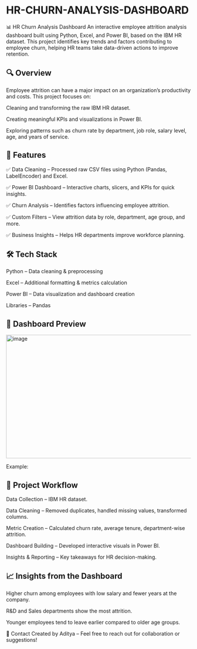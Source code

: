 # HR-CHURN-ANALYSIS-DASHBOARD
📊 HR Churn Analysis Dashboard
An interactive employee attrition analysis dashboard built using Python, Excel, and Power BI, based on the IBM HR dataset. This project identifies key trends and factors contributing to employee churn, helping HR teams take data-driven actions to improve retention.

## 🔍 Overview
Employee attrition can have a major impact on an organization’s productivity and costs. This project focuses on:

Cleaning and transforming the raw IBM HR dataset.

Creating meaningful KPIs and visualizations in Power BI.

Exploring patterns such as churn rate by department, job role, salary level, age, and years of service.

## 🚀 Features

✅ Data Cleaning – Processed raw CSV files using Python (Pandas, LabelEncoder) and Excel.

✅ Power BI Dashboard – Interactive charts, slicers, and KPIs for quick insights.

✅ Churn Analysis – Identifies factors influencing employee attrition.

✅ Custom Filters – View attrition data by role, department, age group, and more.

✅ Business Insights – Helps HR departments improve workforce planning.

## 🛠 Tech Stack

Python – Data cleaning & preprocessing

Excel – Additional formatting & metrics calculation

Power BI – Data visualization and dashboard creation

Libraries – Pandas

## 📸 Dashboard Preview

<img width="626" height="337" alt="image" src="https://github.com/user-attachments/assets/8fd81436-6d89-4a87-b724-5d71a9034ac7" />

Example:

## 📂 Project Workflow
Data Collection – IBM HR dataset.

Data Cleaning – Removed duplicates, handled missing values, transformed columns.

Metric Creation – Calculated churn rate, average tenure, department-wise attrition.

Dashboard Building – Developed interactive visuals in Power BI.

Insights & Reporting – Key takeaways for HR decision-making.

## 📈 Insights from the Dashboard

Higher churn among employees with low salary and fewer years at the company.

R&D and Sales departments show the most attrition.

Younger employees tend to leave earlier compared to older age groups.

📧 Contact
Created by Aditya – Feel free to reach out for collaboration or suggestions!
